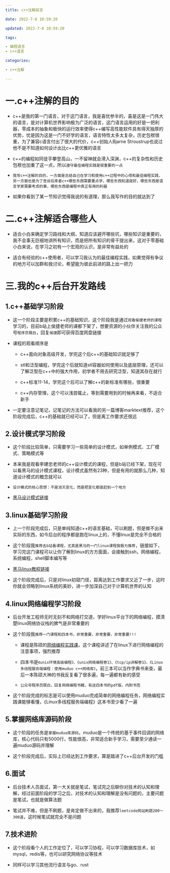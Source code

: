 ```yaml
---
title: c++注解前言

date: 2022-7-8 10:59:20

updated: 2022-7-8 10:59:20

tags:

- 编程语言
- c++语言

categories:

- c++注解

---
```


# 一.c++注解的目的

- c++是我的第一门语言，对于这门语言，我是喜忧参半的，喜是这是一门伟大的语言，是对计算机世界影响极为广泛的语言，这门语言运用的好是一把利器，零成本的抽象和极快的运行效率使得c++编写高性能软件具有得天独厚的优势，忧是因为这是一门不好学的语言，语言特性太多太复杂，历史包袱很重，为了兼容c语言付出了很大的代价，c++创始人Bjarne Stroustrup也说过他不是不知道如何设计出比c++更优雅的语言

- c++的编程如同徒手攀登高山，一不留神就会滑入深渊，c++的复杂性和历史包袱也加重了这一点，所以`遵守最佳编程实践是很重要的一点`

- `我写c++注解的目的，一方面是总结自己在学习和使用c++过程中的心得和最佳编程实践，另一方面也是为了告诉后来者c++哪些东西需要重点学，哪些东西知道就好，哪些东西是语言学家需要考虑的事，哪些东西是编程中真正有用的利器`

- 如果你看到了某一节知识觉得我说的有道理，那么我写作的目的就达到了

# 二.c++注解适合哪些人

- 适合小白来确定学习路线和大纲，知道应该避开哪些坑，哪些知识是重要的，我不会事无巨细地讲所有知识，而是把所有知识的骨干提出来，这对于零基础小白来说，在学习之初有一个宏观的认识，是非常有益处的

- 适合有经验的c++使用者，可以学习我认为的最佳编程实践，如果觉得有争议的地方可以加群和我讨论，希望能为彼此前进的路上出一把力

# 三.我的c++后台开发路线

## 1.c++基础学习阶段

- 这一个阶段主要是积累c++的基础知识，这个阶段我是通过`观看侯捷老师的课程`学习的，目前b站上侯捷老师的课都下架了，想要资源的小伙伴关注我的公众号`程序员既白`，回复`侯捷`即可获得百度网盘链接

- 课程的观看顺序是
  
  - c++面向对象高级开发，学完这个后c++的基础知识就足够了
  
  - stl和泛型编程，学完这个后就知道stl容器如何使用以及底层原理，还可以了解泛型在c++中的强大作用，初学者不用去研究泛型，知道其存在就行
  
  - c++标准11-14，学完这个后可以了解c++的新标准有哪些，很重要
  
  - c++内存管理，这个可以浅尝辄止，等到需要用到的时候再来看，不适合新手

- 一定要注意记笔记，记笔记的方法可以看我的另一篇博客marktext推荐，这个阶段完成后，c++的基础就已经可以了，但是离工作要求还很远

## 2.设计模式学习阶段

- 这个阶段比较简单，只需要学习一些简单的设计模式，如单例模式、工厂模式、策略模式等

- 本来我是观看李建忠老师的c++设计模式的课程，但是b站已经下架，现在可以看黑马的设计模式课程，设计模式虽然有23种，但是有用的就那么几种，知道设计模式的概念就可以

- `设计模式的核心思想：不是消灭变化，而是把变化都驱赶到一个地方`

- [黑马设计模式链接](https://www.bilibili.com/video/BV1Mb411t7ut?spm_id_from=333.337.search-card.all.click)

## 3.linux基础学习阶段

- 上一个阶段完成后，只是单纯知道c++的语言基础，可以刷题，但是做不出来实际的东西，如今后台的程序都是跑在linux上的，不懂linux是完全不合格的

- 这个阶段我`推荐去b站看课程，尤其是黑马的一门linux课程我极力推荐`，链接如下，学习完这门课程可以让你了解到linux的方方面面，会接触到ssh，网络编程，系统编程，shell脚本编写等

- [黑马linux教程链接](https://www.bilibili.com/video/BV1dt411f7TZ?spm_id_from=333.337.search-card.all.click)

- 这个阶段完成后，只是对linux初窥门径，距离达到工作要求又近了一步，这时你就会领略到linux系统的美妙，进一步加深自己对于计算机世界的认知

## 4.linux网络编程学习阶段

- 后台开发工程师无时无刻不和网络打交道，学好linux平台下的网络编程，摸清楚linux网络协议栈的脾气是非常重要的

- 这个阶段我`推荐一门课程和四本书，非常重要，非常重要，非常重要!!!`
  
  - 课程是陈硕的[网络编程实践课](https://www.bilibili.com/video/BV1TA411q75p?spm_id_from=333.337.search-card.all.click)，这个课程讲述了在linux下进行网络编程的注意事项，强烈推荐
  
  - 四本书是`《unix环境高级编程》、《unix网络编程卷1》、《tcp/ip详解卷1》、《Linux多线程服务端编程：使用muduo c++网络库》`，前三本可以当作字典书来查，最后一本陈硕大神的书我反复看了很多遍，每一遍都有新的感受
  
  - `公众号程序员既白，回复网络编程书籍，有这四本书的pdf版，内附书签`

- 这个阶段完成的标志是可以使用muduo完成简单的网络编程任务，网络编程实践课能够看懂，《Linux多线程服务端编程》这本书至少看了一遍

## 5.掌握网络库源码阶段

- 这个阶段的任务是`掌握muduo库源码`，muduo是一个传统的基于事件回调的网络库，核心代码只有5000行，性能很高，非常适合新手学习，需要至少通读一遍muduo源码并理解

- 这个阶段完成后，实际上已经达到工作要求，算是踏进了c++后台开发的门槛

## 6.面试

- 后台技术人员面试，第一大关就是笔试，笔试完之后聊你对技术的认知和理解，经过前面阶段的学习之后，对技术的认知和理解是没有问题的，主要问题是笔试，也就是做算法题

- 笔试并不难，但是不刷题，是肯定做不出来的，我推荐`leetcode网站刷题200～300道`，这时候笔试就完全不是问题

## 7.技术进阶

- 这个阶段看个人的工作定位了，可以学习协程，可以学习数据库技术，如mysql，redis等，也可以研究网络协议等技术

- 同样可以学习其他流行语言与go、rust

